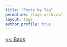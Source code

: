 ```yaml
---
title: "Posts by Tag"
permalink: /tags-archive/
layout: tags
author_profile: true
---
```

<p style="font-size:medium;"><a href='/blog/'>&lt;&lt; Back</a></p>
